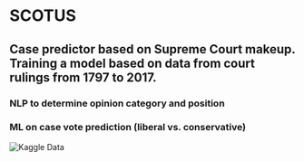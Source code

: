 # SCOTUS

## Case predictor based on Supreme Court makeup. Training a model based on data from court rulings from 1797 to 2017. 

### NLP to determine opinion category and position
### ML on case vote prediction (liberal vs. conservative)

![Kaggle Data](https://www.kaggle.com/gqfiddler/scotus-opinions#all_opinions.csv)
